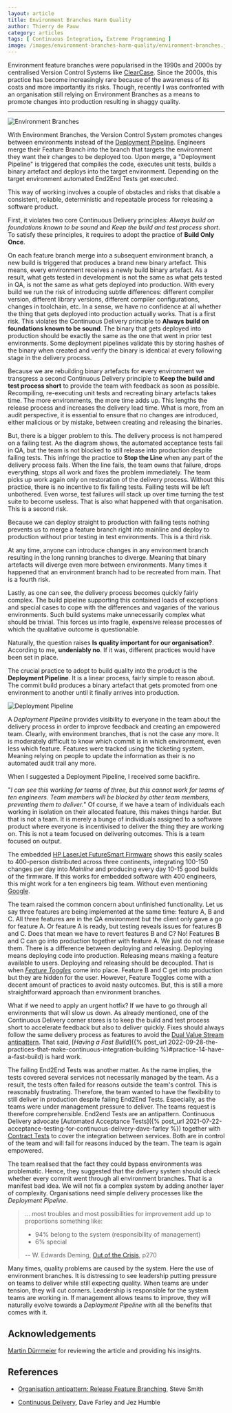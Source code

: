 ```yaml
---
layout: article
title: Environment Branches Harm Quality
author: Thierry de Pauw
category: articles
tags: [ Continuous Integration, Extreme Programming ]
image: /images/environment-branches-harm-quality/environment-branches.jpg
---
```


Environment feature branches were popularised in the 1990s and 2000s by centralised Version Control Systems like [ClearCase](https://en.wikipedia.org/wiki/IBM_DevOps_Code_ClearCase). Since the 2000s, this practice has become increasingly rare because of the awareness of its costs and more importantly its risks. Though, recently I was confronted with an organisation still relying on Environment Branches as a means to promote changes into production resulting in shaggy quality.

---

![Environment Branches](/images/environment-branches-harm-quality/environment-branches.jpg)

With Environment Branches, the Version Control System promotes changes between environments instead of the [Deployment Pipeline](https://continuousdelivery.com/implementing/patterns/). Engineers merge their Feature Branch into the branch that targets the environment they want their changes to be deployed too. Upon merge, a "Deployment Pipeline" is triggered that compiles the code, executes unit tests, builds a binary artefact and deploys into the target environment. Depending on the target environment automated End2End Tests get executed.

This way of working involves a couple of obstacles and risks that disable a consistent, reliable, deterministic and repeatable process for releasing a software product.

First, it violates two core Continuous Delivery principles: *Always build on foundations known to be sound* and *Keep the build and test process short*. To satisfy these principles, it requires to adopt the practice of **Build Only Once**.

On each feature branch merge into a subsequent environment branch, a new build is triggered that produces a brand new binary artefact. This means, every environment receives a newly build binary artefact. As a result, what gets tested in development is not the same as what gets tested in QA, is not the same as what gets deployed into production. With every build we run the risk of introducing subtle differences: different compiler version, different library versions, different compiler configurations, changes in toolchain, etc. In a sense, we have no confidence at all whether the thing that gets deployed into production actually works. That is a first risk. This violates the Continuous Delivery principle to **Always build on foundations known to be sound**. The binary that gets deployed into production should be exactly the same as the one that went in prior test environments. Some deployment pipelines validate this by storing hashes of the binary when created and verify the binary is identical at every following stage in the delivery process.

Because we are rebuilding binary artefacts for every environment we transgress a second Continuous Delivery principle to **Keep the build and test process short** to provide the team with feedback as soon as possible. Recompiling, re-executing unit tests and recreating binary artefacts takes time. The more environments, the more time adds up. This lengths the release process and increases the delivery lead time. What is more, from an audit perspective, it is essential to ensure that no changes are introduced, either malicious or by mistake, between creating and releasing the binaries.

But, there is a bigger problem to this. The delivery process is not hampered on a failing test. As the diagram shows, the automated acceptance tests fail in QA, but the team is not blocked to still release into production despite failing tests. This infringe the practice to **Stop the Line** when any part of the delivery process fails. When the line fails, the team owns that failure, drops everything, stops all work and fixes the problem immediately. The team picks up work again only on restoration of the delivery process. Without this practice, there is no incentive to fix failing tests. Failing tests will be left unbothered. Even worse, test failures will stack up over time turning the test suite to become useless. That is also what happened with that organisation. This is a second risk.

Because we can deploy straight to production with failing tests nothing prevents us to merge a feature branch right into mainline and deploy to production without prior testing in test environments. This is a third risk.

At any time, anyone can introduce changes in any environment branch resulting in the long running branches to diverge. Meaning that binary artefacts will diverge even more between environments. Many times it happened that an environment branch had to be recreated from main. That is a fourth risk.

Lastly, as one can see, the delivery process becomes quickly fairly complex. The build pipeline supporting this contained loads of exceptions and special cases to cope with the differences and vagaries of the various environments. Such build systems make unnecessarily complex what should be trivial. This forces us into fragile, expensive release processes of which the qualitative outcome is questionable.

Naturally, the question raises **Is quality important for our organisation?**. According to me, **undeniably no**. If it was, different practices would have been set in place.

The crucial practice to adopt to build quality into the product is the **Deployment Pipeline**. It is a linear process, fairly simple to reason about. The commit build produces a binary artefact that gets promoted from one environment to another until it finally arrives into production.

![Deployment Pipeline](/images/environment-branches-harm-quality/deployment-pipeline.jpg)

A *Deployment Pipeline* provides visibility to everyone in the team about the delivery process in order to improve feedback and creating an empowered team. Clearly, with environment branches, that is not the case any more. It is moderately difficult to know which commit is in which environment, even less which feature. Features were tracked using the ticketing system. Meaning relying on people to update the information as their is no automated audit trail any more.

When I suggested a Deployment Pipeline, I received some backfire.

"*I can see this working for teams of three, but this cannot work for teams of ten engineers. Team members will be blocked by other team members, preventing them to deliver.*" Of course, if we have a team of individuals each working in isolation on their allocated feature, this makes things harder. But that is not a team. It is merely a bunge of individuals assigned to a software product where everyone is incentivised to deliver the thing they are working on. This is not a team focused on delivering outcomes. This is a team focused on output.

The embedded [HP LaserJet FutureSmart Firmware](https://app.thestorygraph.com/books/c6e126e5-1ffe-4736-9bcb-f1b80cb412c9) shows this easily scales to 400-person distributed across three continents, integrating 100-150 changes per day into *Mainline* and producing every day 10-15 good builds of the firmware. If this works for embedded software with 400 engineers, this might work for a ten engineers big team. Without even mentioning [Google](https://research.google/pubs/why-google-stores-billions-of-lines-of-code-in-a-single-repository/).

The team raised the common concern about unfinished functionality. Let us say three features are being implemented at the same time: feature A, B and C. All three features are in the QA environment but the client only gave a go for feature A. Or feature A is ready, but testing reveals issues for features B and C. Does that mean we have to revert features B and C? No! Features B and C can go into production together with feature A. We just do not release them. There is a difference between deploying and releasing. Deploying means deploying code into production. Releasing means making a feature available to users. Deploying and releasing should be decoupled. That is when [*Feature Toggles*](https://martinfowler.com/articles/feature-toggles.html) come into place. Feature B and C get into production but they are hidden for the user. However, Feature Toggles come with a decent amount of practices to avoid nasty outcomes. But, this is still a more straightforward approach than environment branches.

What if we need to apply an urgent hotfix? If we have to go through all environments that will slow us down. As already mentioned, one of the Continuous Delivery corner stores is to keep the build and test process short to accelerate feedback but also to deliver quickly. Fixes should always follow the same delivery process as features to avoid the [Dual Value Stream antipattern](https://www.stevesmith.tech/blog/organisation-antipattern-dual-value-streams/). That said, [*Having a Fast Build*]({% post_url 2022-09-28-the-practices-that-make-continuous-integration-building %}#practice-14-have-a-fast-build) is hard work.

The failing End2End Tests was another matter. As the name implies, the tests covered several services not necessarily managed by the team. As a result, the tests often failed for reasons outside the team's control. This is reasonably frustrating. Therefore, the team wanted to have the flexibility to still deliver in production despite failing End2End Tests. Especially, as the teams were under management pressure to deliver. The teams request is therefore comprehensible. End2end Tests are an antipattern. Continuous Delivery advocate [Automated Acceptance Tests]({% post_url 2021-07-22-acceptance-testing-for-continuous-delivery-dave-farley %}) together with [Contract Tests](https://martinfowler.com/bliki/ContractTest.html) to cover the integration between services. Both are in control of the team and will fail for reasons induced by the team. The team is again empowered.

The team realised that the fact they could bypass environments was problematic. Hence, they suggested that the delivery system should check whether every commit went through all environment branches. That is a manifest bad idea. We will not fix a complex system by adding another layer of complexity. Organisations need simple delivery processes like the *Deployment Pipeline*.

> ... most troubles and most possibilities for improvement add up to proportions something like:
> 
> - 94% belong to the system (responsibility of management)
> - 6% special
> 
> -- W. Edwards Deming, [Out of the Crisis](https://app.thestorygraph.com/books/b79ebdec-b267-4585-9af4-b5b68b30f5e5), p270

Many times, quality problems are caused by the system. Here the use of environment branches. It is distressing to see leadership putting pressure on teams to deliver while still expecting quality. When teams are under tension, they will cut corners. Leadership is responsible for the system teams are working in. If management allows teams to improve, they will naturally evolve towards a *Deployment Pipeline* with all the benefits that comes with it.

## Acknowledgements

[Martin Dürrmeier](https://www.linkedin.com/in/martinduerrmeier/) for reviewing the article and providing his insights.

## References

- [Organisation antipattern: Release Feature Branching](https://www.stevesmith.tech/blog/organisation-antipattern-release-feature-branching/), Steve Smith

- [Continuous Delivery](https://app.thestorygraph.com/books/77eb0975-4194-42e7-9db3-005d4250940f), Dave Farley and Jez Humble
